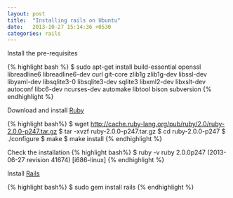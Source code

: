 ```yaml
---
layout: post
title:  "Installing rails on Ubuntu"
date:   2013-10-27 15:14:36 +0530
categories: rails
---
```


Install the pre-requisites

{% highlight bash %}
$ sudo apt-get install build-essential openssl libreadline6 libreadline6-dev curl git-core zlib1g zlib1g-dev libssl-dev libyaml-dev libsqlite3-0 libsqlite3-dev sqlite3 libxml2-dev libxslt-dev autoconf libc6-dev ncurses-dev automake libtool bison subversion
{% endhighlight %}


Download and install [Ruby][ruby]

{% highlight bash%}
$ wget http://cache.ruby-lang.org/pub/ruby/2.0/ruby-2.0.0-p247.tar.gz
$ tar -xvzf ruby-2.0.0-p247.tar.gz
$ cd ruby-2.0.0-p247
$ ./configure
$ make
$ make install
{% endhighlight %}

Check the installation
{% highlight bash%}
$ ruby -v
ruby 2.0.0p247 (2013-06-27 revision 41674) [i686-linux]
{% endhighlight %}


Install [Rails][rails]

{% highlight bash%}
$ sudo gem install rails
{% endhighlight %}


[ruby]:    https://www.ruby-lang.org/en/downloads/
[rails]:   http://rubyonrails.org/

